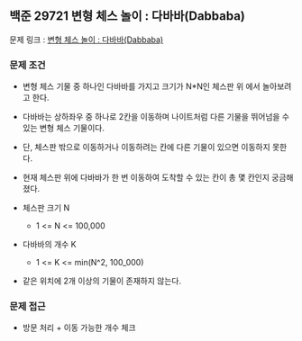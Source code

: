 ## 백준 29721 변형 체스 놀이 : 다바바(Dabbaba)

문제 링크 : [변형 체스 놀이 : 다바바(Dabbaba)](https://www.acmicpc.net/problem/29721)

### 문제 조건

- 변형 체스 기물 중 하나인 다바바를 가지고 크기가 N*N인 체스판 위 에서 놀아보려고 한다.
- 다바바는 상하좌우 중 하나로 2칸을 이동하며 나이트처럼 다른 기물을 뛰어넘을 수 있는 변형 체스 기물이다.
- 단, 체스판 밖으로 이동하거나 이동하려는 칸에 다른 기물이 있으면 이동하지 못한다.
- 현재 체스판 위에 다바바가 한 번 이동하여 도착할 수 있는 칸이 총 몇 칸인지 궁금해졌다.

- 체스판 크기 N
    - 1 <= N <= 100,000
- 다바바의 개수 K
    - 1 <= K <= min(N^2, 100_000)
- 같은 위치에 2개 이상의 기물이 존재하지 않는다.

### 문제 접근

- 방문 처리 + 이동 가능한 개수 체크 